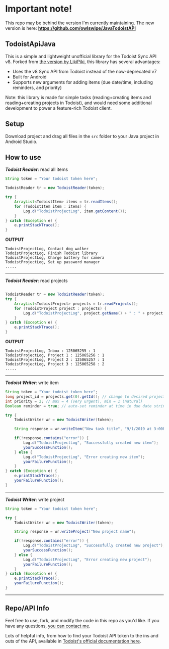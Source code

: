 # Important note!

This repo may be behind the version I'm currently maintaining. The new version is here: **https://github.com/owlswipe/JavaTodoistAPI**

## TodoistApiJava
This is a simple and lightweight unofficial library for the Todoist Sync API v8. Forked from [the version by LikiPiki](https://github.com/LikiPiki/TodoistApiJava), this library has several advantages:

- Uses the v8 Sync API from Todoist instead of the now-deprecated v7 
- Built for Android
- Supports new arguments for adding items (due date/time, including reminders, and priority)

Note: this library is made for simple tasks (reading+creating items and reading+creating projects in Todoist), and would need some additional development to power a feature-rich Todoist client.

## Setup

Download project and drag all files in the `src` folder to your Java project in Android Studio.

## How to use

***Todoist Reader***: read all items
```java
String token = "Your todoist token here";

TodoistReader tr = new TodoistReader(token);

try {
    ArrayList<TodoistItem> items = tr.readItems();
    for (TodoistItem item : items) {
        Log.d("TodoistProjectLog", item.getContent());
    }
} catch (Exception e) {
    e.printStackTrace();
}
```

**OUTPUT**
```
TodoistProjectLog, Contact dog walker
TodoistProjectLog, Finish Todoist library
TodoistProjectLog, Charge battery for camera
TodoistProjectLog, Set up password manager
.....
```
<hr>

***Todoist Reader***: read projects
```java

TodoistReader tr = new TodoistReader(token);
try {
    ArrayList<TodoistProject> projects = tr.readProjects();
    for (TodoistProject project : projects) {
        Log.d("TodoistProjectLog", project.getName() + " : " + project.getId() + " : " + project.getIndent());
    }
} catch (Exception e) {
    e.printStackTrace();
}
```

**OUTPUT**
```
TodoistProjectLog, Inbox : 125065255 : 1
TodoistProjectLog, Project 1 : 125065256 : 1
TodoistProjectLog, Project 2 : 125065257 : 1
TodoistProjectLog, Project 3 : 125065258 : 2
.....
```
<hr>

***Todoist Writer***: write item
```java
String token = "Your todoist token here";
long project_id = projects.get(0).getId(); // change to desired project; this will use Inbox's ID (125065255)
int priority = 2; // max = 4 (very urgent), min = 1 (natural)
Boolean reminder = true; // auto-set reminder at time in due date string

try {
    TodoistWriter wr = new TodoistWriter(token);

    String response = wr.writeItem("New task title", "9/1/2019 at 3:00PM", priority, reminder, project_id);

    if(!response.contains("error")) {
        Log.d("TodoistProjectLog", "Successfully created new item");
        yourSuccessFunction();
    } else {
        Log.d("TodoistProjectLog", "Error creating new item");
        yourFailureFunction();
    }
} catch (Exception e) {
    e.printStackTrace();
    yourFailureFunction();
}
```
<hr>

***Todoist Writer***: write project
```java
String token = "Your todoist token here";

try {
    TodoistWriter wr = new TodoistWriter(token);

    String response = wr.writeProject("New project name");

    if(!response.contains("error")) {
        Log.d("TodoistProjectLog", "Successfully created new project");
        yourSuccessFunction();
    } else {
        Log.d("TodoistProjectLog", "Error creating new project");
        yourFailureFunction();
    }
} catch (Exception e) {
    e.printStackTrace();
    yourFailureFunction();
}
```
<hr>



## Repo/API Info

Feel free to use, fork, and modify the code in this repo as you'd like. If you have any questions, [you can contact me](https://henrystern.nyc/contact).

Lots of helpful info, from how to find your Todoist API token to the ins and outs of the API, available in [Todoist's official documentation here](https://developer.todoist.com/sync/v8).

